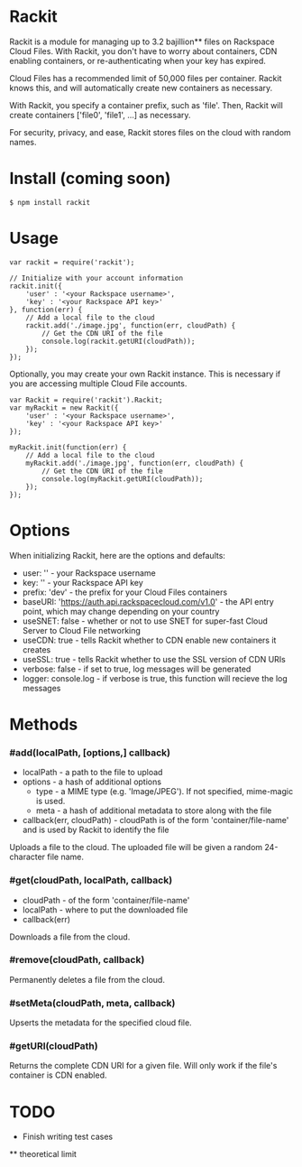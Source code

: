 # Rackit

Rackit is a module for managing up to 3.2 bajillion** files on Rackspace Cloud Files. With Rackit, you don't have to worry about containers, CDN enabling containers, or re-authenticating when your key has expired.

Cloud Files has a recommended limit of 50,000 files per container. Rackit knows this, and will automatically create new containers as necessary.

With Rackit, you specify a container prefix, such as 'file'. Then, Rackit will create containers ['file0', 'file1', ...] as necessary.

For security, privacy, and ease, Rackit stores files on the cloud with random names.

# Install (coming soon)

    $ npm install rackit

# Usage

    var rackit = require('rackit');
    
    // Initialize with your account information
    rackit.init({
        'user' : '<your Rackspace username>',
        'key' : '<your Rackspace API key>'
    }, function(err) {
        // Add a local file to the cloud
        rackit.add('./image.jpg', function(err, cloudPath) {
            // Get the CDN URI of the file
            console.log(rackit.getURI(cloudPath));
        });
    });

Optionally, you may create your own Rackit instance. This is necessary if you are accessing multiple Cloud File accounts.

    var Rackit = require('rackit').Rackit;
    var myRackit = new Rackit({
        'user' : '<your Rackspace username>',
        'key' : '<your Rackspace API key>'
    });
    
    myRackit.init(function(err) {
        // Add a local file to the cloud
        myRackit.add('./image.jpg', function(err, cloudPath) {
            // Get the CDN URI of the file
            console.log(myRackit.getURI(cloudPath));
        });
    });
    
# Options

When initializing Rackit, here are the options and defaults:

- user: '' - your Rackspace username
- key: '' - your Rackspace API key
- prefix: 'dev' - the prefix for your Cloud Files containers
- baseURI: 'https://auth.api.rackspacecloud.com/v1.0' - the API entry point, which may change depending on your country
- useSNET: false - whether or not to use SNET for super-fast Cloud Server to Cloud File networking
- useCDN: true - tells Rackit whether to CDN enable new containers it creates
- useSSL: true - tells Rackit whether to use the SSL version of CDN URIs
- verbose: false - if set to true, log messages will be generated
- logger: console.log - if verbose is true, this function will recieve the log messages

        
# Methods
### #add(localPath, [options,] callback)
- localPath - a path to the file to upload
- options - a hash of additional options
  - type - a MIME type (e.g. 'Image/JPEG'). If not specified, mime-magic is used.
  - meta - a hash of additional metadata to store along with the file
- callback(err, cloudPath) - cloudPath is of the form 'container/file-name' and is used by Rackit to identify the file

Uploads a file to the cloud. The uploaded file will be given a random 24-character file name.

### #get(cloudPath, localPath, callback)
- cloudPath - of the form 'container/file-name'
- localPath - where to put the downloaded file
- callback(err)

Downloads a file from the cloud.

### #remove(cloudPath, callback)

Permanently deletes a file from the cloud.

### #setMeta(cloudPath, meta, callback)

Upserts the metadata for the specified cloud file.

### #getURI(cloudPath)

Returns the complete CDN URI for a given file. Will only work if the file's container is CDN enabled.

# TODO

* Finish writing test cases

** theoretical limit